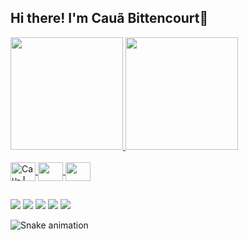 ## Hi there! I'm Cauã Bittencourt👾

<div>
  <a href="https://github.com/CauBitten">
  <img height="180em" src="https://github-readme-stats.vercel.app/api?username=CauBitten&show_icons=true&theme=tokyonight&include_all_commits=true&count_private=true"/>
  <img height="180em" src="https://github-readme-stats.vercel.app/api/top-langs/?username=CauBitten&layout=compact&langs_count=16&theme=tokyonight"/>
    </div>
<div style="display: inline_block"><br>
  <img align="center" alt="Cau-J" height="30" width="40" src="https://cdn.jsdelivr.net/gh/devicons/devicon/icons/java/java-original.svg" />
  <img align="center" alt"Cau-css3" height="30" width="40" src="https://cdn.jsdelivr.net/gh/devicons/devicon/icons/css3/css3-original.svg" />
  <img align="center" alt"Cau-html5" height="30" width="40" src="https://cdn.jsdelivr.net/gh/devicons/devicon/icons/html5/html5-original.svg" />
    </div>

  ##

<div>
  <a href="mailto:caua.fb@hotmail.com"><img src="https://img.shields.io/badge/Microsoft_Outlook-0078D4?style=for-the-badge&logo=microsoft-outlook&logoColor=white" target="_blank"></a>
  <a href="https://www.linkedin.com/in/cau%C3%A3-ferraz-bittencourt-a01209229/" target="_blank"><img src="https://img.shields.io/badge/LinkedIn-0077B5?style=for-the-badge&logo=linkedin&logoColor=white" target="_blank"></a>
  <a href"https://t.me/CauBittencourt" target="_blank"><img src="https://img.shields.io/badge/Telegram-2CA5E0?style=for-the-badge&logo=telegram&logoColor=white" target="_blank"></a>
  <a href="discord.gg/@Cauã Bittencourt#7506" target="_blank"><img src="https://img.shields.io/badge/Discord-7289DA?style=for-the-badge&logo=discord&logoColor=white" target="_blank"></a>
  <a href="https://www.instagram.com/caubitten/" target="_blank"><img src="https://img.shields.io/badge/Instagram-E4405F?style=for-the-badge&logo=instagram&logoColor=white" target="_blank"></a>
  </div>
  
  ![Snake animation](https://github.com/CauBitten/CauBitten/blob/output/github-contribution-grid-snake.svg)
          
